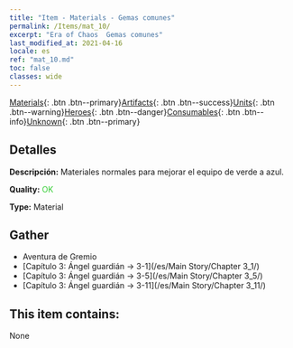 ```yaml
---
title: "Item - Materials - Gemas comunes"
permalink: /Items/mat_10/
excerpt: "Era of Chaos  Gemas comunes"
last_modified_at: 2021-04-16
locale: es
ref: "mat_10.md"
toc: false
classes: wide
---
```

 [Materials](/es/Items/){: .btn .btn--primary}[Artifacts](/es/Items/Artifacts/){: .btn .btn--success}[Units](/es/Items/Units/){: .btn .btn--warning}[Heroes](/es/Items/Heroes/){: .btn .btn--danger}[Consumables](/es/Items/Consumables/){: .btn .btn--info}[Unknown](/es/Items/Unknown/){: .btn .btn--primary}

## Detalles
 **Descripción:** Materiales normales para mejorar el equipo de verde a azul.

 **Quality:** <span style="color: #32CD32">OK</span>

 **Type:** Material

## Gather

*    Aventura de Gremio 
*    [Capítulo 3: Ángel guardián -> 3-1](/es/Main Story/Chapter 3_1/) 
*    [Capítulo 3: Ángel guardián -> 3-5](/es/Main Story/Chapter 3_5/) 
*    [Capítulo 3: Ángel guardián -> 3-11](/es/Main Story/Chapter 3_11/) 

## This item contains:

  None

